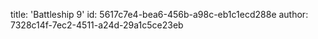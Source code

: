 title: 'Battleship 9'
id: 5617c7e4-bea6-456b-a98c-eb1c1ecd288e
author: 7328c14f-7ec2-4511-a24d-29a1c5ce23eb
